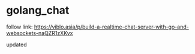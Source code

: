 # golang_chat

follow link: https://viblo.asia/p/build-a-realtime-chat-server-with-go-and-websockets-naQZR1zXKvx

updated
